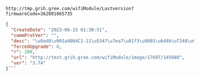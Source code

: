 `http://tmp.grih.gree.com/wifiModule/Lastversion?firmwareCode=362001065735`

```json
{
  "CreateDate": "2023-06-15 01:38:51",
  "commProtVer": "",
  "desc": "\u9ad8\u901a4004C1-11\u5347\u7ea7\u81f3\u9001\u6d4b\u7248\u672c",
  "forcedUpgrade": 0,
  "r": 200,
  "url": "http://test.grih.gree.com/wifiModule/image/17697/145680",
  "ver": "3.74"
}```